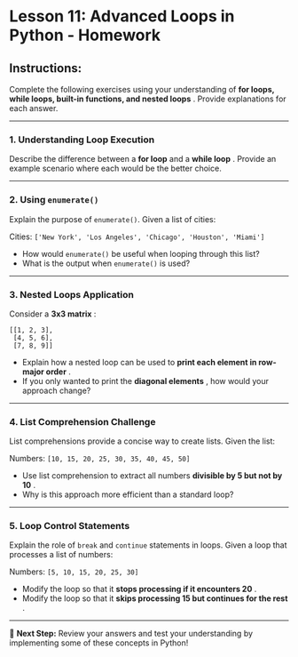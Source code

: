 # **Lesson 11: Advanced Loops in Python - Homework**

## **Instructions:**

Complete the following exercises using your understanding of  **for loops, while loops, built-in functions, and nested loops** . Provide explanations for each answer.

---

### **1. Understanding Loop Execution**

Describe the difference between a **for loop** and a  **while loop** . Provide an example scenario where each would be the better choice.

---

### **2. Using `enumerate()`**

Explain the purpose of `enumerate()`. Given a list of cities:

Cities: `['New York', 'Los Angeles', 'Chicago', 'Houston', 'Miami']`

* How would `enumerate()` be useful when looping through this list?
* What is the output when `enumerate()` is used?

---

### **3. Nested Loops Application**

Consider a  **3x3 matrix** :

```
[[1, 2, 3],
 [4, 5, 6],
 [7, 8, 9]]
```

* Explain how a nested loop can be used to  **print each element in row-major order** .
* If you only wanted to print the  **diagonal elements** , how would your approach change?

---

### **4. List Comprehension Challenge**

List comprehensions provide a concise way to create lists. Given the list:

Numbers: `[10, 15, 20, 25, 30, 35, 40, 45, 50]`

* Use list comprehension to extract all numbers  **divisible by 5 but not by 10** .
* Why is this approach more efficient than a standard loop?

---

### **5. Loop Control Statements**

Explain the role of `break` and `continue` statements in loops. Given a loop that processes a list of numbers:

Numbers: `[5, 10, 15, 20, 25, 30]`

* Modify the loop so that it  **stops processing if it encounters 20** .
* Modify the loop so that it  **skips processing 15 but continues for the rest** .

---

🚀 **Next Step:** Review your answers and test your understanding by implementing some of these concepts in Python!
